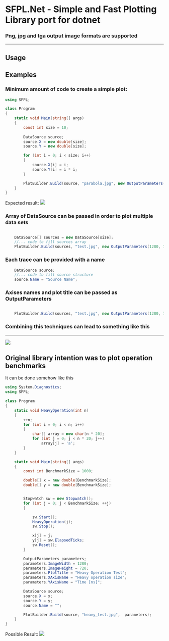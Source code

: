 # SFPL.Net - Simple and Fast Plotting Library port for dotnet
### Png, jpg and tga output image formats are supported
***
## Usage
## Examples

### Minimum amount of code to create a simple plot:
```c#
using SFPL;

class Program
{
    static void Main(string[] args)
    {
        const int size = 10;
        
        DataSource source;
        source.X = new double[size];
        source.Y = new double[size];

        for (int i = 0; i < size; i++)
        {
            source.X[i] = i;
            source.Y[i] = i * i;
        }

        PlotBuilder.Build(source, "parabola.jpg", new OutputParameters(1280, 720));
    }
}

```
Expected result:
![](https://github.com/BloodRedTape/sfpl/blob/master/examples/parabola.jpg?raw=true)

### Array of DataSource can be passed in order to plot multiple data sets
```c#

    DataSource[] sources = new DataSource[size];
    //... code to fill sources array
    PlotBuilder.Build(sources, "test.jpg", new OutputParameters(1280, 720));

```
### Each trace can be provided with a name

```c#
    DataSource source; 
    //... code to fill source structure
    source.Name = "Source Name";

```

### Axises names and plot title can be passed as OutputParameters

```c#

    PlotBuilder.Build(sources, "test.jpg", new OutputParameters(1280, 720, "PlotTitle", "XAxisName", "YAxisName"));

```

### Combining this techniques can lead to something like this
***

![](https://github.com/BloodRedTape/sfpl/blob/master/examples/sort.jpg?raw=true)

## Original library intention was to plot operation benchmarks

It can be done somehow like this

```c#
using System.Diagnostics;
using SFPL;

class Program
{
    static void HeavyOperation(int n)
    {
        ++n;
        for (int i = 0; i < n; i++)
        {
            char[] array = new char[n * 20];
            for (int j = 0; j < n * 20; j++)
                array[j] = 'a';
        }
    }

    static void Main(string[] args)
    {
        const int BenchmarkSize = 1000;

        double[] x = new double[BenchmarkSize];
        double[] y = new double[BenchmarkSize];


        Stopwatch sw = new Stopwatch();
        for (int j = 0; j < BenchmarkSize; ++j)
        {

            sw.Start();
            HeavyOperation(j);
            sw.Stop();

            x[j] = j;
            y[j] = sw.ElapsedTicks;
            sw.Reset();
        }

        OutputParameters parameters;
        parameters.ImageWidth = 1280;
        parameters.ImageHeight = 720;
        parameters.PlotTitle = "Heavy Operation Test";
        parameters.XAxisName = "Heavy operation size";
        parameters.YAxisName = "Time [ns]";

        DataSource source;
        source.X = x;
        source.Y = y;
        source.Name = "";

        PlotBuilder.Build(source, "heavy_test.jpg",  parameters);
    }
}

```

Possible Result:
![](https://github.com/BloodRedTape/sfpl/blob/master/examples/heavy_test.jpg?raw=true)
